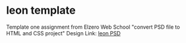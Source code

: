 # leon template
Template one assignment from Elzero Web School "convert PSD file to HTML and CSS project"
Design Link: [leon PSD](https://www.graphberry.com/item/leon-psd-agency-template)
